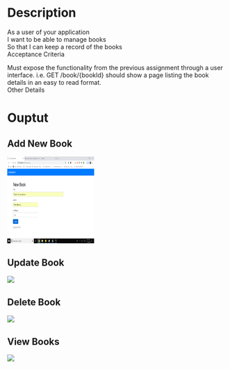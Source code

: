 
# Description

As a user of your application <br/>
I want to be able to manage books <br/>
So that I can keep a record of the books <br/>
Acceptance Criteria <br/>

Must expose the functionality from the previous assignment through a user interface. i.e. GET /book/{bookId} should show a page listing the book details in an easy to read format.<br/>
Other Details

# Ouptut

## Add New Book 

<img src='images/newbook.png' width=200px height=200px>

## Update Book

<img src='images/'>

## Delete Book

<img src='images/'>

## View Books

<img src='images/'>
